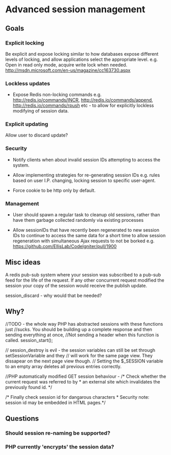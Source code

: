 # Advanced session management




## Goals


### Explicit locking

Be explicit and expose locking similar to how databases expose different levels of locking, and allow applications select the appropriate level. e.g. Open in read only mode, acquire write lock when needed.
http://msdn.microsoft.com/en-us/magazine/cc163730.aspx


### Lockless updates

* Expose Redis non-locking commands e.g. http://redis.io/commands/INCR, http://redis.io/commands/append, http://redis.io/commands/rpush etc - to allow for explicitly lockless modifying of session data.

### Explicit updating

Allow user to discard update?

### Security

* Notify clients when about invalid session IDs attempting to access the system.


* Allow implementing strategies for re-generating session IDs e.g. rules based on user I.P. changing, locking session to specific user-agent. 

* Force cookie to be http only by default.


### Management


* User should spawn a regular task to cleanup old sessions, rather than have them garbage collected randomly via existing processes


* Allow sessionIDs that have recently been regenerated to new session IDs to continue to access the same data for a short time to allow session regeneration with simultaneous Ajax requests to not be borked e.g. https://github.com/EllisLab/CodeIgniter/pull/1900



## Misc ideas

A redis pub-sub system where your session was subscribed to a pub-sub feed for the life of the request. If any other concurrent request modified the session your copy of the session would receive the publish update.

session_discard - why would that be needed?






## Why?


//TODO - the whole way PHP has abstracted sessions with these functions just
        //sucks. You should be building up a complete response and then sending everything at once,
        //Not sending a header when this function is called.
        session_start();
        
        
        
// session_destroy is evil - the session variables can still be set through setSessionVariable and they
        // will work for the same page view. They dissapear on the next page view though.
        // Setting the $_SESSION variable to an empty array deletes all previous entries correctly.



//PHP automatically modified GET session behaviour - 
/* Check whether the current request was referred to by
	 * an external site which invalidates the previously found id. */


/* Finally check session id for dangarous characters
	 * Security note: session id may be embedded in HTML pages.*/


## Questions


### Should session re-naming be supported?

### PHP currently 'encrypts' the session data?
